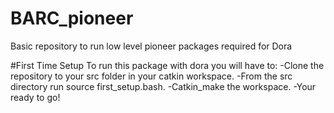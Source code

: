 # BARC_pioneer
Basic repository to run low level pioneer packages required for Dora

#First Time Setup
To run this package with dora you will have to:
-Clone the repository to your src folder in your catkin workspace.
-From the src directory run source first_setup.bash.
-Catkin_make the workspace.
-Your ready to go!
